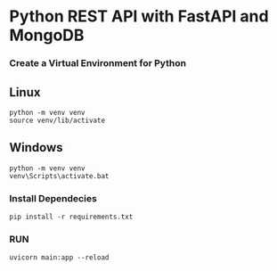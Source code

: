 # Python REST API with FastAPI and MongoDB

### Create a Virtual Environment for Python
## Linux
```
python -m venv venv
source venv/lib/activate
```
## Windows
```
python -m venv venv
venv\Scripts\activate.bat
```

### Install Dependecies
```
pip install -r requirements.txt
```
### RUN
```
uvicorn main:app --reload
```